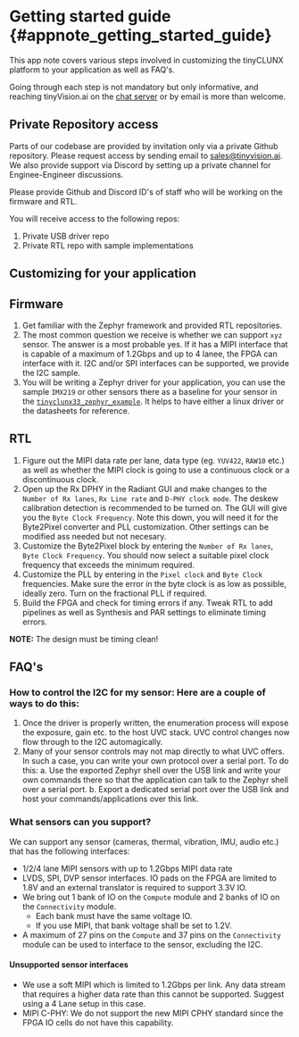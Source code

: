# Getting started guide {#appnote_getting_started_guide}

This app note covers various steps involved in customizing the tinyCLUNX platform to your application as well as FAQ's.

Going through each step is not mandatory but only informative, and reaching tinyVision.ai on the
[chat server](https://discord.com/invite/3qbXujE) or by email is more than welcome.

Private Repository access
------------
Parts of our codebase are provided by invitation only via a private Github repository. Please request access by sending email to sales@tinyvision.ai. We also provide support via Discord by setting up a private channel for Enginee-Engineer discussions.

Please provide Github and Discord ID's of staff who will be working on the firmware and RTL.

You will receive access to the following repos:
1. Private USB driver repo
2. Private RTL repo with sample implementations

Customizing for your application
-----------------

## Firmware

1. Get familiar with the Zephyr framework and provided RTL repositories.
2. The most common question we receive is whether we can support `xyz` sensor. The answer is a most probable yes. If it has a MIPI interface that is capable of a maximum of 1.2Gbps and up to 4 lanee, the FPGA can interface with it. I2C and/or SPI interfaces can be supported, we provide the I2C sample.
3. You will be writing a Zephyr driver for your application, you can use the sample `IMX219` or other sensors there as a baseline for your sensor in the [`tinyclunx33_zephyr_example`](https://github.com/tinyvision-ai-inc/tinyclunx33_zephyr_example). It helps to have either a linux driver or the datasheets for reference.

## RTL

1. Figure out the MIPI data rate per lane, data type (eg. `YUV422`, `RAW10` etc.) as well as whether the MIPI clock is going to use a continuous clock or a discontinuous clock.
2. Open up the Rx DPHY in the Radiant GUI and make changes to the `Number of Rx lanes`, `Rx Line rate` and `D-PHY clock mode`. The deskew calibration detection is recommended to be turned on. The GUI will give you the `Byte Clock Frequency`. Note this down, you will need it for the Byte2Pixel converter and PLL customization. Other settings can be modified ass needed but not necesary.
3. Customize the Byte2Pixel block by entering the `Number of Rx lanes`, `Byte Clock Frequency`. You should now select a suitable pixel clock frequency that exceeds the minimum required.
4. Customize the PLL by entering in the `Pixel clock` and `Byte Clock` frequencies. Make sure the error in the byte clock is as low as possible, ideally zero. Turn on the fractional PLL if required.
5. Build the FPGA and check for timing errors if any. Tweak RTL to add pipelines as well as Synthesis and PAR settings to eliminate timing errors.

**NOTE:** The design must be timing clean!

FAQ's
------------

### How to control the I2C for my sensor: Here are a couple of ways to do this:
1. Once the driver is properly written, the enumeration process will expose the exposure, gain etc. to the host UVC stack. UVC control changes now flow through to the I2C automagically.
2. Many of your sensor controls may not map directly to what UVC offers. In such a case, you can write your own protocol over a serial port. To do this:
  a. Use the exported Zephyr shell over the USB link and write your own commands there so that the application can talk to the Zephyr shell over a serial port.
  b. Export a dedicated serial port over the USB link and host your commands/applications over this link.

### What sensors can you support?

We can support any sensor (cameras, thermal, vibration, IMU, audio etc.) that has the following interfaces:

- 1/2/4 lane MIPI sensors with up to 1.2Gbps MIPI data rate
- LVDS, SPI, DVP sensor interfaces. IO pads on the FPGA are limited to 1.8V and an external translator is required to support 3.3V IO. 
- We bring out 1 bank of IO on the `Compute` module and 2 banks of IO on the `Connectivity` module.
  - Each bank must have the same voltage IO.
  - If you use MIPI, that bank voltage shall be set to 1.2V.
- A maximum of 27 pins on the `Compute` and 37 pins on the `Connectivity` module can be used to interface to the sensor, excluding the I2C.

#### Unsupported sensor interfaces

- We use a soft MIPI which is limited to 1.2Gbps per link. Any data stream that requires a higher data rate than this cannot be supported. Suggest using a 4 Lane setup in this case.
- MIPI C-PHY: We do not support the new MIPI CPHY standard since the FPGA IO cells do not have this capability.